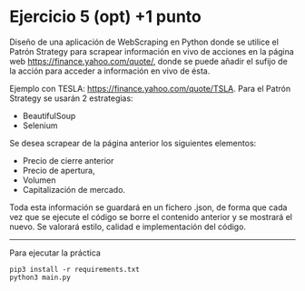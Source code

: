 # Ejercicio 5 (opt) +1 punto
Diseño de una aplicación de WebScraping en Python donde se utilice el Patrón Strategy para scrapear información en vivo de acciones en la página web https://finance.yahoo.com/quote/, donde se puede añadir el sufijo de la acción para acceder a información en vivo de ésta. 

Ejemplo con TESLA: https://finance.yahoo.com/quote/TSLA.
Para el Patrón Strategy se usarán 2 estrategias:
- BeautifulSoup
- Selenium

Se desea scrapear de la página anterior los siguientes elementos:
- Precio de cierre anterior
- Precio de apertura,
- Volumen
- Capitalización de mercado.

Toda esta información se guardará en un fichero .json, de forma que cada vez que se
ejecute el código se borre el contenido anterior y se mostrará el nuevo.
Se valorará estilo, calidad e implementación del código.

---
Para ejecutar la práctica
```
pip3 install -r requirements.txt
python3 main.py
```
